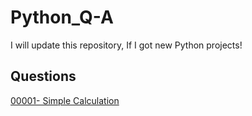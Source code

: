 # Python_Q-A
I will update this repository, If I got new Python projects!

## Questions
[00001- Simple Calculation]()
